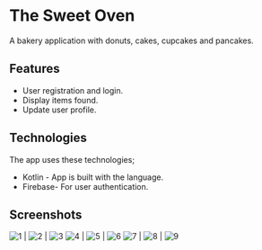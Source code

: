 # The Sweet Oven

A bakery application with donuts, cakes, cupcakes and pancakes.

## Features

- User registration and login.
- Display items found.
- Update user profile.


## Technologies

The app uses these technologies;

- Kotlin - App is built with the language.
- Firebase- For user authentication.

## Screenshots

![1](https://github.com/NancyN00/The-Sweet-Oven/assets/105346686/264d3d33-f6f7-4cba-bde4-3efd4a47a4df) | ![2](https://github.com/NancyN00/The-Sweet-Oven/assets/105346686/174e6dc5-0798-47c1-8f6a-1efcc4df4d2b) | ![3](https://github.com/NancyN00/The-Sweet-Oven/assets/105346686/976e8512-9636-48a6-a055-a62a8a3053b1)
![4](https://github.com/NancyN00/The-Sweet-Oven/assets/105346686/9dfec6f7-99c1-450b-8ef3-5983f1d603e6) | ![5](https://github.com/NancyN00/The-Sweet-Oven/assets/105346686/f75db761-b510-4f3e-a0ab-0d2721adf67a) | ![6](https://github.com/NancyN00/The-Sweet-Oven/assets/105346686/6edc4e0d-7588-4659-9f2f-d11039d62539)
![7](https://github.com/NancyN00/The-Sweet-Oven/assets/105346686/1630f868-1a63-4136-bf6c-714927830545) | ![8](https://github.com/NancyN00/The-Sweet-Oven/assets/105346686/b1cf577b-9bda-44b1-a577-4c0b94e4566c) | ![9](https://github.com/NancyN00/The-Sweet-Oven/assets/105346686/9697f0fc-633f-4a88-86ed-e9cf0933c399)

